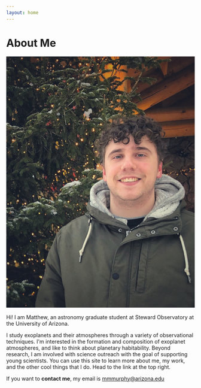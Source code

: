 ```yaml
---
layout: home
---
```

# About Me

![](images/me_christmastree.jpeg)






Hi! I am Matthew, an astronomy graduate student at Steward Observatory at the University of Arizona.

I study exoplanets and their atmospheres through a variety of observational techniques. I'm interested in the formation and composition of exoplanet atmospheres, and like to think about planetary habitability. Beyond research, I am involved with science outreach with the goal of supporting young scientists. You can use this site to learn more about me, my work, and the other cool things that I do. Head to the link at the top right.

If you want to **contact me**, my email is mmmurphy@arizona.edu


